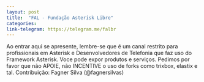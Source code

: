```yaml
---
layout: post
title:  "FAL - Fundação Asterisk Libre"
categories: 
link-telegram: https://telegram.me/falbr
---
```

Ao entrar aqui se apresente, lembre-se que é um canal restrito para profissionais em Asterisk e Desenvolvedores de Telefonia que faz uso do Framework Asterisk. Voce pode expor produtos e serviços. Pedimos por favor que não APOIE, não INCENTIVE o uso de forks como trixbox, elastix e tal.
Contribuição: Fagner Silva (@fagnersilvas)

